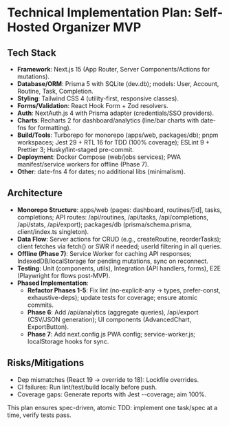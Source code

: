 
# Technical Implementation Plan: Self-Hosted Organizer MVP

## Tech Stack
- **Framework**: Next.js 15 (App Router, Server Components/Actions for mutations).
- **Database/ORM**: Prisma 5 with SQLite (dev.db); models: User, Account, Routine, Task, Completion.
- **Styling**: Tailwind CSS 4 (utility-first, responsive classes).
- **Forms/Validation**: React Hook Form + Zod resolvers.
- **Auth**: NextAuth.js 4 with Prisma adapter (credentials/SSO providers).
- **Charts**: Recharts 2 for dashboard/analytics (line/bar charts with date-fns for formatting).
- **Build/Tools**: Turborepo for monorepo (apps/web, packages/db); pnpm workspaces; Jest 29 + RTL 16 for TDD (100% coverage); ESLint 9 + Prettier 3; Husky/lint-staged pre-commit.
- **Deployment**: Docker Compose (web/jobs services); PWA manifest/service workers for offline (Phase 7).
- **Other**: date-fns 4 for dates; no additional libs (minimalism).

## Architecture
- **Monorepo Structure**: apps/web (pages: dashboard, routines/[id], tasks, completions; API routes: /api/routines, /api/tasks, /api/completions, /api/stats, /api/export); packages/db (prisma/schema.prisma, client/index.ts singleton).
- **Data Flow**: Server actions for CRUD (e.g., createRoutine, reorderTasks); client fetches via fetch() or SWR if needed; userId filtering in all queries.
- **Offline (Phase 7)**: Service Worker for caching API responses; IndexedDB/localStorage for pending mutations, sync on reconnect.
- **Testing**: Unit (components, utils), Integration (API handlers, forms), E2E (Playwright for flows post-MVP).
- **Phased Implementation**:
  - **Refactor Phases 1-5**: Fix lint (no-explicit-any → types, prefer-const, exhaustive-deps); update tests for coverage; ensure atomic commits.
  - **Phase 6**: Add /api/analytics (aggregate queries), /api/export (CSV/JSON generation); UI components (AdvancedChart, ExportButton).
  - **Phase 7**: Add next.config.js PWA config; service-worker.js; localStorage hooks for sync.

## Risks/Mitigations
- Dep mismatches (React 19 → override to 18): Lockfile overrides.
- CI failures: Run lint/test/build locally before push.
- Coverage gaps: Generate reports with Jest --coverage; aim 100%.

This plan ensures spec-driven, atomic TDD: implement one task/spec at a time, verify tests pass.
